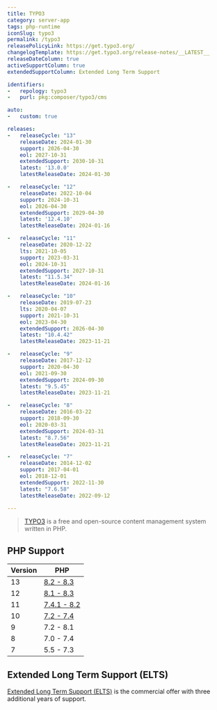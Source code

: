 ```yaml
---
title: TYPO3
category: server-app
tags: php-runtime
iconSlug: typo3
permalink: /typo3
releasePolicyLink: https://get.typo3.org/
changelogTemplate: https://get.typo3.org/release-notes/__LATEST__
releaseDateColumn: true
activeSupportColumn: true
extendedSupportColumn: Extended Long Term Support

identifiers:
-   repology: typo3
-   purl: pkg:composer/typo3/cms

auto:
-   custom: true

releases:
-   releaseCycle: "13"
    releaseDate: 2024-01-30
    support: 2026-04-30
    eol: 2027-10-31
    extendedSupport: 2030-10-31
    latest: '13.0.0'
    latestReleaseDate: 2024-01-30

-   releaseCycle: "12"
    releaseDate: 2022-10-04
    support: 2024-10-31
    eol: 2026-04-30
    extendedSupport: 2029-04-30
    latest: '12.4.10'
    latestReleaseDate: 2024-01-16

-   releaseCycle: "11"
    releaseDate: 2020-12-22
    lts: 2021-10-05
    support: 2023-03-31
    eol: 2024-10-31
    extendedSupport: 2027-10-31
    latest: "11.5.34"
    latestReleaseDate: 2024-01-16

-   releaseCycle: "10"
    releaseDate: 2019-07-23
    lts: 2020-04-07
    support: 2021-10-31
    eol: 2023-04-30
    extendedSupport: 2026-04-30
    latest: "10.4.42"
    latestReleaseDate: 2023-11-21

-   releaseCycle: "9"
    releaseDate: 2017-12-12
    support: 2020-04-30
    eol: 2021-09-30
    extendedSupport: 2024-09-30
    latest: "9.5.45"
    latestReleaseDate: 2023-11-21

-   releaseCycle: "8"
    releaseDate: 2016-03-22
    support: 2018-09-30
    eol: 2020-03-31
    extendedSupport: 2024-03-31
    latest: "8.7.56"
    latestReleaseDate: 2023-11-21

-   releaseCycle: "7"
    releaseDate: 2014-12-02
    support: 2017-04-01
    eol: 2018-12-01
    extendedSupport: 2022-11-30
    latest: "7.6.58"
    latestReleaseDate: 2022-09-12

---
```


> [TYPO3](https://typo3.org/) is a free and open-source content management system written in PHP.


## PHP Support

| Version | PHP                                                                 |
|---------|---------------------------------------------------------------------|
| 13      | [8.2 - 8.3](https://get.typo3.org/version/13#system-requirements)   |
| 12      | [8.1 - 8.3](https://get.typo3.org/version/12#system-requirements)   |
| 11      | [7.4.1 - 8.2](https://get.typo3.org/version/11#system-requirements) |
| 10      | [7.2 - 7.4](https://get.typo3.org/version/10#system-requirements)   |
| 9       | 7.2 - 8.1                                                           |
| 8       | 7.0 - 7.4                                                           |
| 7       | 5.5 - 7.3                                                           |

## Extended Long Term Support (ELTS)

[Extended Long Term Support (ELTS)](https://typo3.com/services/extended-support-elts) is the
commercial offer with three additional years of support.
